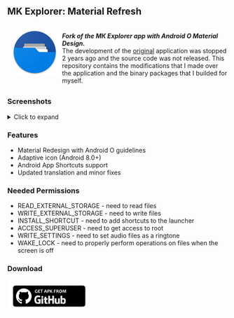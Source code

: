 ## MK Explorer: Material Refresh
<img src="/Preview/Icon.png" align="left" width="105" hspace="10" vspace="10">

<br>_**Fork of the МК Explorer app with Android O Material Design.**_<br/> The development of the <a href="https://play.google.com/store/apps/details?id=pl.mkexplorer.kormateusz">original</a> application was stopped 2 years ago and the source code was not released. This repository contains the modifications that I made over the application and the binary packages that I builded for myself.
## 

### Screenshots
<details>
  <summary>Click to expand</summary>
  <img alt="Preview" src="/Preview/Preview.png"/>
</details>

### Features
  - Material Redesign with Android O guidelines 
  - Adaptive icon (Android 8.0+) 
  - Android App Shortcuts support 
  - Updated translation and minor fixes

### Needed Permissions
  - READ_EXTERNAL_STORAGE - need to read files
  - WRITE_EXTERNAL_STORAGE - need to write files
  - INSTALL_SHORTCUT - need to add shortcuts to the launcher
  - ACCESS_SUPERUSER - need to get access to root
  - WRITE_SETTINGS - need to set audio files as a ringtone
  - WAKE_LOCK - need to properly perform operations on files when the screen is off

### Download
[<img src="/Preview/GetApk.png" alt="Get Apk From GitHub" height="74">](https://github.com/0x264f/MK-Explorer-Material-Refresh/releases/latest)
